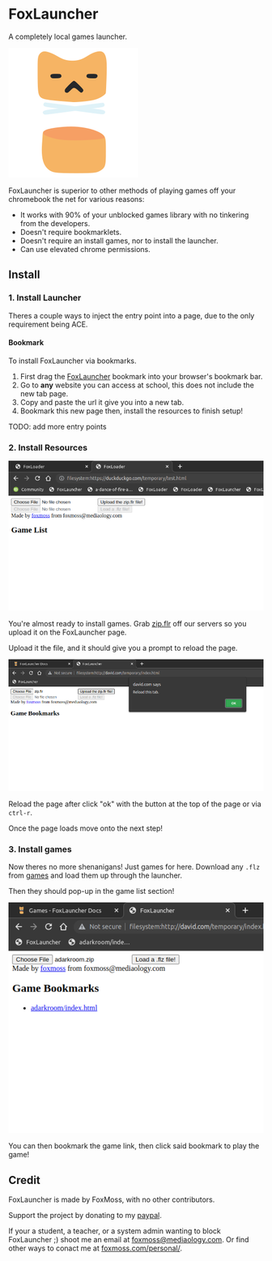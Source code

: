 # FoxLauncher

A completely local games launcher.

![Logo](img/favicon.png "Logo")


FoxLauncher is superior to other methods of playing games off your chromebook the net for various reasons:

- It works with 90% of your unblocked games library with no tinkering from the developers.
- Doesn't require bookmarklets.
- Doesn't require an install games, nor to install the launcher.
- Can use elevated chrome permissions.

## Install

### 1. Install Launcher

Theres a couple ways to inject the entry point into a page, due to the only requirement being ACE.

#### Bookmark
To install FoxLauncher via bookmarks.

1. First drag the <a href="javascript:{payload}">FoxLauncher</a> bookmark into your browser's bookmark bar.
2. Go to **any** website you can access at school, this does not include the new tab page.
3. Copy and paste the url it give you into a new tab.
4. Bookmark this new page then, install the resources to finish setup!

TODO: add more entry points

### 2. Install Resources

![What the launcher should look on first load](img/firstload.png "What the launcher should look on first load")

You're almost ready to install games. Grab [zip.flr](assets/res/zip.flr) off our servers so you upload it on the FoxLauncher page.

Upload it the file, and it should give you a prompt to reload the page.


![Reload the tab](img/reloadthistab.png "Reload the tab")

Reload the page after click "ok" with the button at the top of the page or via `ctrl-r`.

Once the page loads move onto the next step!

### 3. Install games

Now theres no more shenanigans! Just games for here. Download any `.flz` from [games](games.md) and load them up through the launcher.

Then they should pop-up in the game list section!

![Game List](img/gamelist.png "Game List")

You can then bookmark the game link, then click said bookmark to play the game!

## Credit

FoxLauncher is made by FoxMoss, with no other contributors. 

Support the project by donating to my [paypal](https://www.paypal.com/donate/?hosted_button_id=DBWDWVZF7JFEC). 

If your a student, a teacher, or a system admin wanting to block FoxLauncher ;) shoot me an email at [foxmoss@mediaology.com](mailto:foxmoss@mediaology.com).
Or find other ways to conact me at [foxmoss.com/personal/](https://foxmoss.com/personal/).